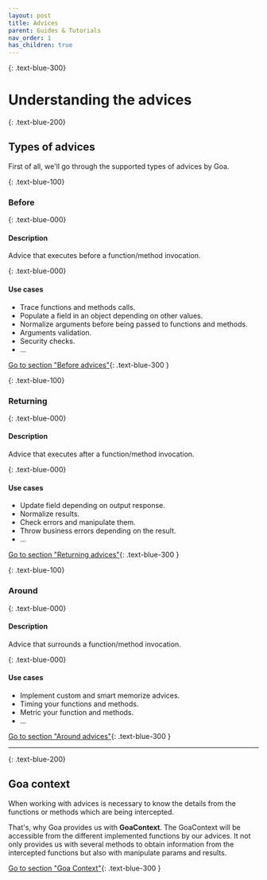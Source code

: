 ```yaml
---
layout: post
title: Advices
parent: Guides & Tutorials
nav_order: 1
has_children: true
---
```


{: .text-blue-300}
# Understanding the advices
 
{: .text-blue-200}
## Types of advices

First of all, we'll go through the supported types of advices by Goa. 

{: .text-blue-100}
### Before 

{: .text-blue-000}
#### Description

Advice that executes before a function/method invocation.

{: .text-blue-000}
#### Use cases

- Trace functions and methods calls.
- Populate a field in an object depending on other values. 
- Normalize arguments before being passed to functions and methods. 
- Arguments validation.
- Security checks.
- ...

[Go to section "Before advices"](/guides/advices/before/){: .text-blue-300 }

{: .text-blue-100}
### Returning

{: .text-blue-000}
#### Description
Advice that executes after a function/method invocation.

{: .text-blue-000}
#### Use cases

- Update field depending on output response.
- Normalize results. 
- Check errors and manipulate them.
- Throw business errors depending on the result.
- ...

[Go to section "Returning advices"](/guides/advices/returning/){: .text-blue-300 }

{: .text-blue-100}
### Around

{: .text-blue-000}
#### Description
Advice that surrounds a function/method invocation.

{: .text-blue-000}
#### Use cases

- Implement custom and smart memorize advices.
- Timing your functions and methods. 
- Metric your function and methods.
- ...

[Go to section "Around advices"](/guides/advices/around/){: .text-blue-300 }

---

{: .text-blue-200}
## Goa context

When working with advices is necessary to know the details from the 
functions or methods which are being intercepted. 

That's,  why Goa provides us with **GoaContext**. The GoaContext will be accessible from the different implemented functions
by our advices. It not only provides us with several methods to obtain information from the intercepted functions 
but also with manipulate params and results.


[Go to section "Goa Context"](/guides/advices/context/){: .text-blue-300 }
